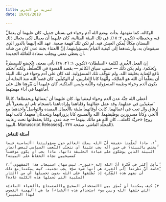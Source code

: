 ```yaml
---
title: لمزيد من الدرس
date: 19/01/2018

---
```


َّالوكالة، كما نفهمها، بدأت بوضع الله آدم وحواء في بستان جميل، كان عليهما أن يعمال فيه ويحفظانه (تكوين ۲: ١٥). في تلك البيئة المثالية، كان عليهما أن يعمال لكي يجعال ذلك البستان مكانًا يُمكن العيش فيه. لم تكن تلك ُمًهمة صعبة. عهد الله إليهما بالدور الذي سيقومان به، وأرشدهما إلى كيفية القيام َّبمسؤوليتهما. إنَّ االعتناء بجنة عدن كان من شأنه أن يعطي معنى ويجلب سعادة للعائلة الجديدة.

َّإنِ الفعل العُّبري لكلمة ‹السلطان› (تكوين ١: ۲٦، ۲۸) يأتي بمعنى ‹يُْخِضع للسيطرة ويَُحكم›. ولم يكن ذلك — حسب سياق الكالم — بقصد القسوة في التَّسلُّط، ولكنه ُّتحكم نافع للعناية بخليقة الله. ولم تتوقََّّف تلك المسؤولية. لقد كان على آدم وحواء في تلك البيئة أن يتعلََّّما أن الله هو المالِك، وأنَّهما كانا اإلداريين، أو الوكيلَين. كان قصد َّالله منذ البداية أن يكون آلدم وحواء وظيفة المسؤولية والثِّقة وليس الملكية. كان عليهما أن يُبَْرِهنا هلل على أمانتهما في أداء مهمتهما.

َّ«أعطى الله جنَّة عدن آلدم وحواء ليعتنيا بها. كان عليهما أن ’يعمالها ويحفظاها’. كانا َسِعَيدُين في عملهما. وقد عمل عقالهما وقلباهما وإرادتاهما بانسجام تام. لم يشعرا ِّبأي إرهاق وال تعب في أعمالهما. كانت أوقاتهما مليئة باألعمال المفيدة والتواصل َّواحدهما مع اآلخر، وكانا مسرورين بوظيفتهما. الله والمسيح كانا يزورانهما ويتحدثان ِّمعهما. كانت لهما حريََّّة كاملة... كان الله هو مالك بيتهما — جنة عدن. وكانا يحفظانها تحت رعايته» (روح النبوة، Manuscript Releasesُ، المجلَّد العاشر، صفحة ٣۲٧).

**أسئلة للنقاش**

`١. ماذا تُعلِّمنا حقيقة أنَّ الله يملك العالم حول مسؤوليتنا األساسية فيما َّيختص بالبيئة؟ في حين أنَّه يجب علينا أن نتجنَّب التُّعصب السياسي لبعض ِأنصار البيئة الذين يوشكون على عبادة الخليقة ذاتها، ماذا يجب أن يكون موقفنا كمسيحيين تجاه الحفاظ على البيئة؟`

`۲.َّ تأمِل أكثر في فًكرة أنَّ الله إله «غيور». ليس سهال استيعاب هذا المفهوم، ِّخاصة أنَّ نظرتنا إلى الغيرة هي أنها شيء سيُّء يجب تجنبه. كيف يمكننا ِمع ذلك أن نفهم هذه الفِّكرة إذ نُطبّقها على الله بدون تحميلها أي من اآلثار السلبية التي تحملها هذه الكلمة عادة؟ `

`٣.ِّ كيف يمكننا أن نُميِّز بين االستخدام الصحيح واالستمتاع باألشياء الماديَّة التي خلقها الله وبين سوء استخدام هذه األشياء؟ ما هي األهمية القصوى لهذا التمييز؟`